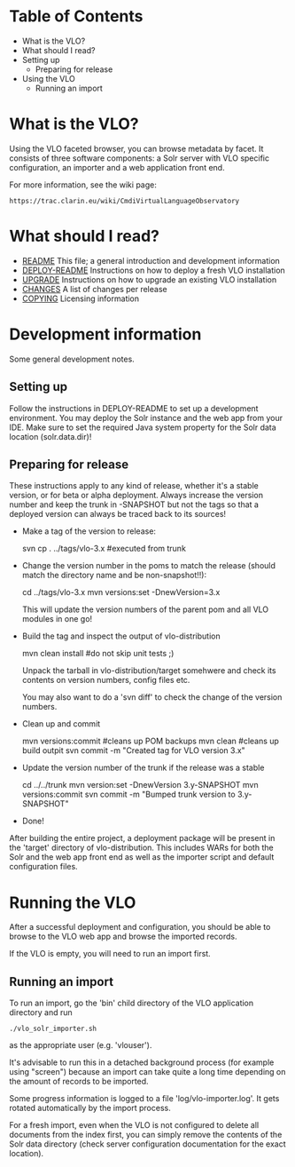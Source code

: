 # Table of Contents
- What is the VLO? 
- What should I read? 
- Setting up
	- Preparing for release
- Using the VLO
	- Running an import
	
# What is the VLO?

Using the VLO faceted browser, you can browse metadata by facet. It consists of three
software components: a Solr server with VLO specific configuration, an importer and a
web application front end.

For more information, see the wiki page:

	https://trac.clarin.eu/wiki/CmdiVirtualLanguageObservatory

# What should I read?

- [README](README.md)
	This file; a general introduction and development information
- [DEPLOY-README](DEPLOY-README.txt)
	Instructions on how to deploy a fresh VLO installation
- [UPGRADE](UPGRADE.txt)
	Instructions on how to upgrade an existing VLO installation
- [CHANGES](CHANGES.txt)
	A list of changes per release
- [COPYING](COPYING.txt)
	Licensing information

# Development information 

Some general development notes.

## Setting up 

Follow the instructions in DEPLOY-README to set up a development environment.
You may deploy the Solr instance and the web app from your IDE. Make sure to
set the required Java system property for the Solr data location (solr.data.dir)!

## Preparing for release 

These instructions apply to any kind of release, whether it's a stable
version, or for beta or alpha deployment. Always increase the version number
and keep the trunk in -SNAPSHOT but not the tags so that a deployed version
can always be traced back to its sources!

* Make a tag of the version to release:

	svn cp . ../tags/vlo-3.x	#executed from trunk

* Change the version number in the poms to match the release
  (should match the directory name and be non-snapshot!!):

	cd ../tags/vlo-3.x
	mvn versions:set -DnewVersion=3.x

  This will update the version numbers of the parent pom and all VLO
  modules in one go!

* Build the tag and inspect the output of vlo-distribution

	mvn clean install 		#do not skip unit tests ;)

  Unpack the tarball in vlo-distribution/target somehwere and check its
  contents on version numbers, config files etc.

  You may also want to do a 'svn diff' to check the change of the version
  numbers.

* Clean up and commit

	mvn versions:commit 		#cleans up POM backups
	mvn clean			#cleans up build outpit
	svn commit -m "Created tag for VLO version 3.x"

* Update the version number of the trunk if the release was a stable

	cd ../../trunk
	mvn version:set -DnewVersion 3.y-SNAPSHOT
	mvn versions:commit
	svn commit -m "Bumped trunk version to 3.y-SNAPSHOT"

* Done!

After building the entire project, a deployment package will be present in the
'target' directory of vlo-distribution. This includes WARs for both the Solr
and the web app front end as well as the importer script and default configuration
files.

# Running the VLO 

After a successful deployment and configuration, you should be able to browse to
the VLO web app and browse the imported records.

If the VLO is empty, you will need to run an import first. 

## Running an import 

To run an import, go the 'bin' child directory of the VLO application directory 
and run

	./vlo_solr_importer.sh
	
as the appropriate user (e.g. 'vlouser'). 

It's advisable to run this in a detached background process (for example using 
"screen") because an import can take quite a long time depending on the amount
of records to be imported.

Some progress information is logged to a file 'log/vlo-importer.log'. It gets
rotated automatically by the import process.

For a fresh import, even when the VLO is not configured to delete all documents
from the index first, you can simply remove the contents of the Solr data 
directory (check server configuration documentation for the exact location).
